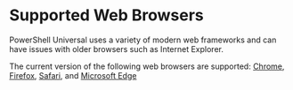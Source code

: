 # Supported Web Browsers

PowerShell Universal uses a variety of modern web frameworks and can have issues with older browsers such as Internet Explorer.

The current version of the following web browsers are supported: [Chrome](https://www.google.com/chrome/), [Firefox](http://www.mozilla.org/firefox/), [Safari](http://www.apple.com/safari/), and [Microsoft Edge](https://www.microsoft.com/en-us/windows/microsoft-edge)
